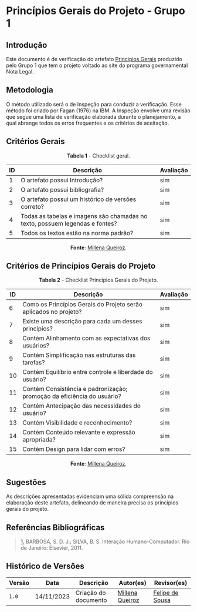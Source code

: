 # Princípios Gerais do Projeto - Grupo 1

## Introdução

Este documento é de verificação do artefato [Principios Gerais](https://interacao-humano-computador.github.io/2023.2-NotaLegal/analise%20de%20requisitos%20II/principios-gerais/) produzido pelo Grupo 1 que tem o projeto voltado ao site do programa governamental Nota Legal.

## Metodologia

O método utilizado será o de Inspeção para conduzir a verificação. Esse método foi criado por Fagan (1976) na IBM. A Inspeção envolve uma revisão que segue uma lista de verificação elaborada durante o planejamento, a qual abrange todos os erros frequentes e os critérios de aceitação.


## Critérios Gerais

<Center>

**Tabela 1** - Checklist geral.

| ID  | Descrição                                                                                              | Avaliação |
| --- | ------------------------------------------------------------------------------------------------------ | --------- | 
| 1   | O artefato possui Introdução?                                                                          |        sim  |
| 2   | O artefato possui bibliografia?                                           |   sim       |
| 3   | O artefato possui um histórico de versões correto? |    sim       |
| 4   | Todas as tabelas e imagens são chamadas no texto, possuem legendas e fontes?                           |     sim      |
| 5   | Todos os textos estão na norma padrão?                                                                 |    sim    |

**Fonte**: [Millena Queiroz](https://github.com/millenaqueiroz).

</Center>

## Critérios de Princípios Gerais do Projeto

<Center>

**Tabela 2** - Checklist Princípios Gerais do Projeto.

| ID  | Descrição                                                                                              | Avaliação |
| --- | ------------------------------------------------------------------------------------------------------ | --------- | 
| 6   | Como os Princípios Gerais do Projeto serão aplicados no projeto?                                      | sim            |
| 7  | Existe uma descrição para cada um desses princípios?                                                  |     sim        |
| 8   | Contém Alinhamento com as expectativas dos usuários?                                                  |   sim          |
| 9   | Contém Simplificação nas estruturas das tarefas?                                                      |     sim        |
| 10   | Contém Equilíbrio entre controle e liberdade do usuário?                                              |     sim        |
| 11  | Contém Consistência e padronização; promoção da eficiência do usuário?                                |     sim        |
| 12  | Contém Antecipação das necessidades do usuário?                                                        |       sim      |
| 13  | Contém Visibilidade e reconhecimento?                                                                 |    sim         |
| 14 | Contém Conteúdo relevante e expressão apropriada?                                                     |    sim         |
| 15  | Contém Design para lidar com erros?   | sim  |


**Fonte**: [Millena Queiroz](https://github.com/millenaqueiroz).

</Center>

## Sugestões

As descrições apresentadas evidenciam uma sólida compreensão na elaboração deste artefato, delineando de maneira precisa os princípios gerais do projeto.

## Referências Bibliográficas

> <a id="REF1" href="#anchor_1">1.</a> BARBOSA, S. D. J.; SILVA, B. S. Interação Humano-Computador. Rio de Janeiro: Elsevier, 2011.

## Histórico de Versões

| Versão | Data       | Descrição            | Autor(es)                                     | Revisor(es)                                          |
| ------ | ---------- | -------------------- | --------------------------------------------- | ---------------------------------------------------- |
| `1.0`  | 14/11/2023 | Criação do documento | [Millena Queiroz](https://github.com/millenaqueiroz) |[Felipe de Sousa](https://github.com/fsousac) | 